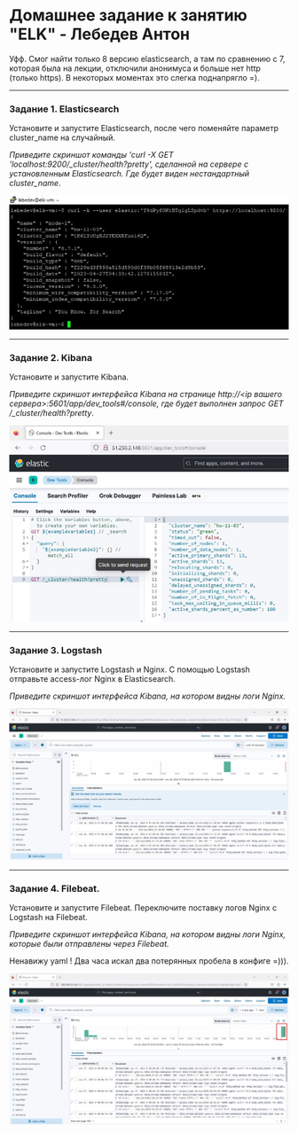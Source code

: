 # Домашнее задание к занятию "ELK" - Лебедев Антон

Уфф. Смог найти только 8 версию elasticsearch, а там по сравнению с 7, которая была на лекции, отключили анонимуса и больше нет http (только https). В некоторых моментах это слегка поднапрягло =).

---

### Задание 1. Elasticsearch 

Установите и запустите Elasticsearch, после чего поменяйте параметр cluster_name на случайный. 

*Приведите скриншот команды 'curl -X GET 'localhost:9200/_cluster/health?pretty', сделанной на сервере с установленным Elasticsearch. Где будет виден нестандартный cluster_name*.

![Screenshot_1](https://github.com/Lebedun/HomeWork-Blank/blob/11-03/img/Screenshot_1.jpg)

---

### Задание 2. Kibana

Установите и запустите Kibana.

*Приведите скриншот интерфейса Kibana на странице http://<ip вашего сервера>:5601/app/dev_tools#/console, где будет выполнен запрос GET /_cluster/health?pretty*.

![Screenshot_2](https://github.com/Lebedun/HomeWork-Blank/blob/11-03/img/Screenshot_2.jpg)

---

### Задание 3. Logstash

Установите и запустите Logstash и Nginx. С помощью Logstash отправьте access-лог Nginx в Elasticsearch. 

*Приведите скриншот интерфейса Kibana, на котором видны логи Nginx.*

![Screenshot_3](https://github.com/Lebedun/HomeWork-Blank/blob/11-03/img/Screenshot_3.jpg)

---

### Задание 4. Filebeat. 

Установите и запустите Filebeat. Переключите поставку логов Nginx с Logstash на Filebeat. 

*Приведите скриншот интерфейса Kibana, на котором видны логи Nginx, которые были отправлены через Filebeat.*

Ненавижу yaml ! Два часа искал два потерянных пробела в конфиге =))).

![Screenshot_4](https://github.com/Lebedun/HomeWork-Blank/blob/11-03/img/Screenshot_4.jpg)
